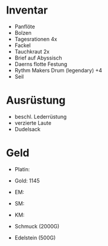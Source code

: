 # Inventar

- Panflöte
- Bolzen
- Tagesrationen 4x
- Fackel
- Tauchkraut 2x
- Brief auf Abyssisch
- Daerns flotte Festung
- Rythm Makers Drum (legendary) +4
- Seil

# Ausrüstung

- beschl. Lederrüstung
- verzierte Laute
- Dudelsack

# Geld

- Platin:
- Gold: 1145
- EM:
- SM:
- KM:

- Schmuck (2000G)
- Edelstein (500G)
